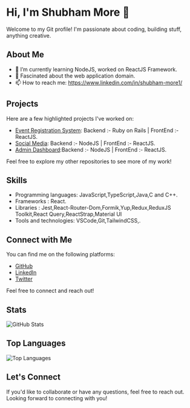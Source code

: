 # Hi, I'm Shubham More 👋

Welcome to my Git profile! I'm passionate about coding, building stuff, anything creative.

## About Me

- 🌱 I’m currently learning NodeJS, worked on ReactJS Framework.
- 💬 Fascinated about the web application domain.
- 📫 How to reach me: https://www.linkedin.com/in/shubham-more1/

## Projects

Here are a few highlighted projects I've worked on:

- [Event Registration System](https://github.com/shubhmore1212/event-registration): Backend :- Ruby on Rails | FrontEnd :- ReactJS.
- [Social Media](https://github.com/shubhmore1212/sociapedia_mern): Backend :- NodeJS | FrontEnd :- ReactJS.
- [Admin Dashboard](https://github.com/shubhmore1212/admin_dashboard_mern):Backend :- NodeJS | FrontEnd :- ReactJS.

Feel free to explore my other repositories to see more of my work!

## Skills

- Programming languages: JavaScript,TypeScript,Java,C and C++.
- Frameworks : React.
- Libraries : Jest,React-Router-Dom,Formik,Yup,Redux,ReduxJS Toolkit,React Query,ReactStrap,Material UI
- Tools and technologies: VSCode,Git,TailwindCSS,.

## Connect with Me

You can find me on the following platforms:

- [GitHub](https://github.com/shubhmore1212)
- [LinkedIn](https://www.linkedin.com/in/shubham-more1/)
- [Twitter](https://twitter.com/shubh_12_12)

Feel free to connect and reach out!

## Stats

![GitHub Stats](https://github-readme-stats.vercel.app/api?username=shubhmore1212&show_icons=true)

## Top Languages

![Top Languages](https://github-readme-stats.vercel.app/api/top-langs/?username=shubhmore1212&layout=compact)


## Let's Connect

If you'd like to collaborate or have any questions, feel free to reach out. Looking forward to connecting with you!



<!---
shubhmore1212/shubhmore1212 is a ✨ special ✨ repository because its `README.md` (this file) appears on your GitHub profile.
You can click the Preview link to take a look at your changes.
--->
